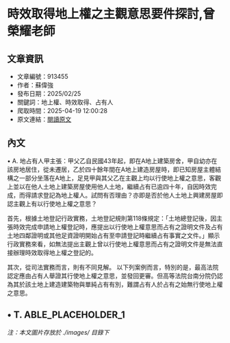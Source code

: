 # 時效取得地上權之主觀意思要件探討,曾榮耀老師

## 文章資訊
- 文章編號：913455
- 作者：蘇偉強
- 發布日期：2025/02/25
- 關鍵詞：地上權、時效取得、占有人
- 爬取時間：2025-04-19 12:00:28
- 原文連結：[閱讀原文](https://real-estate.get.com.tw/Columns/detail.aspx?no=913455)

## 內文
• A. 地占有人甲主張：甲父乙自民國43年起，即在A地上建築房舍，甲自幼亦在該房地居住，從未遷居，乙於四十餘年間在A地上建造房屋時，即已知房屋主體結構之一部分坐落在A地上，足見甲與其父乙在主觀上均以行使地上權之意思，客觀上並以在他人土地上建築房屋使用他人土地，繼續占有已逾四十年，自因時效完成，而得請求登記為地上權人。試問有否理由？亦即是否於他人土地上興建房屋即認主觀上有以行使地上權之意思？

首先，根據土地登記行政實務，土地登記規則第118條規定：「土地總登記後，因主張時效完成申請地上權登記時，應提出以行使地上權意思而占有之證明文件及占有土地四鄰證明或其他足資證明開始占有至申請登記時繼續占有事實之文件。」顯示行政實務來看，如無法提出主觀上曾以行使地上權意思而占有之證明文件是無法直接辦理時效取得地上權之登記的。

其次，從司法實務而言，則有不同見解。 以下列案例而言，特別的是，最高法院認定應由占有人舉證其行使地上權之意思，並發回更審。但高等法院台南分院仍認為其於該土地上建造建築物與單純占有有別，難謂占有人於占有之始無行使地上權之意思。

• T. ABLE_PLACEHOLDER_1
---
*注：本文圖片存放於 ./images/ 目錄下*

